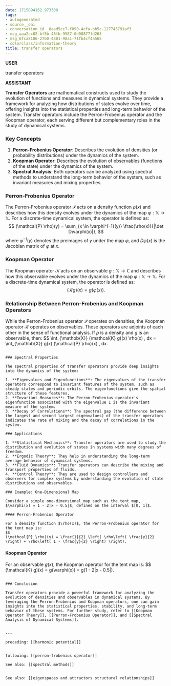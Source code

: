 ```yaml
---
date: 1715894162.973308
tags:
- autogenerated
- source__oai
- conversation_id__8aad5cc7-f090-4cfa-bb5c-127745791af3
- msg_aaa2cc02-bf5b-48fb-9587-0d08877fd263
- msg_6fca8106-27b0-4801-98a1-71fb4cf4a565
- colorclass/information-theory
title: transfer operators
---
```


**USER**

transfer operators


**ASSISTANT**

**Transfer Operators** are mathematical constructs used to study the evolution of functions and measures in dynamical systems. They provide a framework for analyzing how distributions of states evolve over time, offering insights into the statistical properties and long-term behavior of the system. Transfer operators include the Perron-Frobenius operator and the Koopman operator, each serving different but complementary roles in the study of dynamical systems.

### Key Concepts

1. **Perron-Frobenius Operator**: Describes the evolution of densities (or probability distributions) under the dynamics of the system.
2. **Koopman Operator**: Describes the evolution of observables (functions of the state) under the dynamics of the system.
3. **Spectral Analysis**: Both operators can be analyzed using spectral methods to understand the long-term behavior of the system, such as invariant measures and mixing properties.

### Perron-Frobenius Operator

The Perron-Frobenius operator $\mathcal{P}$ acts on a density function $\rho(x)$ and describes how this density evolves under the dynamics of the map $\varphi: \mathbb{X} \to \mathbb{X}$. For a discrete-time dynamical system, the operator is defined as:
$$
(\mathcal{P} \rho)(y) = \sum_{x \in \varphi^{-1}(y)} \frac{\rho(x)}{|\det D\varphi(x)|},
$$
where $\varphi^{-1}(y)$ denotes the preimages of $y$ under the map $\varphi$, and $D\varphi(x)$ is the Jacobian matrix of $\varphi$ at $x$.

### Koopman Operator

The Koopman operator $\mathcal{K}$ acts on an observable $g: \mathbb{X} \to \mathbb{C}$ and describes how this observable evolves under the dynamics of the map $\varphi: \mathbb{X} \to \mathbb{X}$. For a discrete-time dynamical system, the operator is defined as:
$$
(\mathcal{K} g)(x) = g(\varphi(x)).
$$

### Relationship Between Perron-Frobenius and Koopman Operators

While the Perron-Frobenius operator $\mathcal{P}$ operates on densities, the Koopman operator $\mathcal{K}$ operates on observables. These operators are adjoints of each other in the sense of functional analysis. If $\rho$ is a density and $g$ is an observable, then:
$$
\int_{\mathbb{X}} (\mathcal{K} g)(x) \rho(x) \, dx = \int_{\mathbb{X}} g(x) (\mathcal{P} \rho)(x) \, dx.
```

### Spectral Properties

The spectral properties of transfer operators provide deep insights into the dynamics of the system:

1. **Eigenvalues and Eigenfunctions**: The eigenvalues of the transfer operators correspond to invariant features of the system, such as steady states and periodic orbits. The eigenfunctions give the spatial structure of these features.
2. **Invariant Measures**: The Perron-Frobenius operator's eigenfunction associated with the eigenvalue 1 is the invariant measure of the system.
3. **Decay of Correlations**: The spectral gap (the difference between the largest and second largest eigenvalues) of the transfer operators indicates the rate of mixing and the decay of correlations in the system.

### Applications

1. **Statistical Mechanics**: Transfer operators are used to study the distribution and evolution of states in systems with many degrees of freedom.
2. **Ergodic Theory**: They help in understanding the long-term average behavior of dynamical systems.
3. **Fluid Dynamics**: Transfer operators can describe the mixing and transport properties of fluids.
4. **Control Theory**: They are used to design controllers and observers for complex systems by understanding the evolution of state distributions and observables.

### Example: One-Dimensional Map

Consider a simple one-dimensional map such as the tent map, $\varphi(x) = 1 - 2|x - 0.5|$, defined on the interval $[0, 1]$. 

#### Perron-Frobenius Operator

For a density function $\rho(x)$, the Perron-Frobenius operator for the tent map is:
$$
(\mathcal{P} \rho)(y) = \frac{1}{2} \left( \rho\left( \frac{y}{2} \right) + \rho\left( 1 - \frac{y}{2} \right) \right).
```

#### Koopman Operator

For an observable $g(x)$, the Koopman operator for the tent map is:
$$
(\mathcal{K} g)(x) = g(\varphi(x)) = g(1 - 2|x - 0.5|).
```

### Conclusion

Transfer operators provide a powerful framework for analyzing the evolution of densities and observables in dynamical systems. By leveraging the Perron-Frobenius and Koopman operators, one can gain insights into the statistical properties, stability, and long-term behavior of these systems. For further study, refer to [[Koopman Operator Theory]], [[Perron-Frobenius Operator]], and [[Spectral Analysis of Dynamical Systems]].


---

preceding: [[harmonic potential]]  


following: [[perron-frobenius operator]]

See also: [[spectral methods]]


See also: [[eigenspaces and attractors structural relationships]]